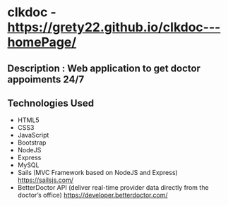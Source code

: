 # clkdoc - https://grety22.github.io/clkdoc---homePage/

## Description : Web application to get doctor appoiments 24/7

## Technologies Used

- HTML5
- CSS3
- JavaScript
- Bootstrap
- NodeJS
- Express
- MySQL
- Sails (MVC Framework based on NodeJS and Express) https://sailsjs.com/
- BetterDoctor API (deliver real-time provider data directly from the doctor’s office) 
https://developer.betterdoctor.com/



